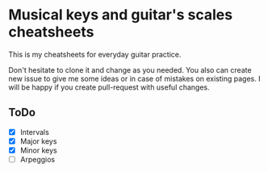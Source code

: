 # Musical keys and guitar's scales cheatsheets

This is my cheatsheets for everyday guitar practice.

Don't hesitate to clone it and change as you needed. You also can create new issue to give me some ideas or in case of mistakes on existing pages. I will be happy if you create pull-request with useful changes.

## ToDo
- [x] Intervals
- [x] Major keys
- [x] Minor keys
- [ ] Arpeggios
